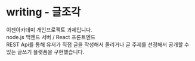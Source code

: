 # writing - 글조각
이젠아카데미 개인프로젝트 과제입니다.   
node.js 백엔드 서버 / React 프론트엔드     
REST Api를 통해 유저가 직접 글을 작성해서 올리거나 글 주제를 선정해서 공개할 수 있는 글쓰기 플랫폼을 구현했습니다.
